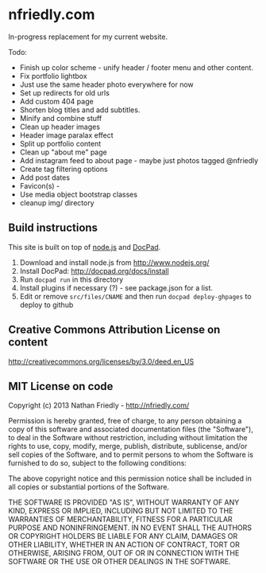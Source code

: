 nfriedly.com
============

In-progress replacement for my current website.

Todo: 

* Finish up color scheme - unify header / footer menu and other content.
* Fix portfolio lightbox
* Just use the same header photo everywhere for now
* Set up redirects for old urls
* Add custom 404 page
* Shorten blog titles and add subtitles.
* Minify and combine stuff
* Clean up header images
* Header image paralax effect
* Split up portfolio content
* Clean up "about me" page
* Add instagram feed to about page - maybe just photos tagged @nfriedly
* Create tag filtering options
* Add post dates
* Favicon(s) - <link rel="shortcut icon" href="/favicon.ico" />
* Use media object bootstrap classes
* cleanup img/ directory

Build instructions
------------
This site is built on top of [node.js](http://www.nodejs.org/) and [DocPad](http://docpad.org/). 

1. Download and install node.js from http://www.nodejs.org/
2. Install DocPad: http://docpad.org/docs/install
3. Run `docpad run` in this directory
4. Install plugins if necessary (?) - see package.json for a list.
5. Edit or remove `src/files/CNAME` and then run `docpad deploy-ghpages` to deploy to github



Creative Commons Attribution License on content
-----------------------------------------------

http://creativecommons.org/licenses/by/3.0/deed.en_US



MIT License on code
-------------------

Copyright (c) 2013 Nathan Friedly - http://nfriedly.com/

Permission is hereby granted, free of charge, to any person obtaining a copy of this software and associated documentation files (the "Software"), to deal in the Software without restriction, including without limitation the rights to use, copy, modify, merge, publish, distribute, sublicense, and/or sell copies of the Software, and to permit persons to whom the Software is furnished to do so, subject to the following conditions:

The above copyright notice and this permission notice shall be included in all copies or substantial portions of the Software.

THE SOFTWARE IS PROVIDED "AS IS", WITHOUT WARRANTY OF ANY KIND, EXPRESS OR IMPLIED, INCLUDING BUT NOT LIMITED TO THE WARRANTIES OF MERCHANTABILITY, FITNESS FOR A PARTICULAR PURPOSE AND NONINFRINGEMENT. IN NO EVENT SHALL THE AUTHORS OR COPYRIGHT HOLDERS BE LIABLE FOR ANY CLAIM, DAMAGES OR OTHER LIABILITY, WHETHER IN AN ACTION OF CONTRACT, TORT OR OTHERWISE, ARISING FROM, OUT OF OR IN CONNECTION WITH THE SOFTWARE OR THE USE OR OTHER DEALINGS IN THE SOFTWARE.